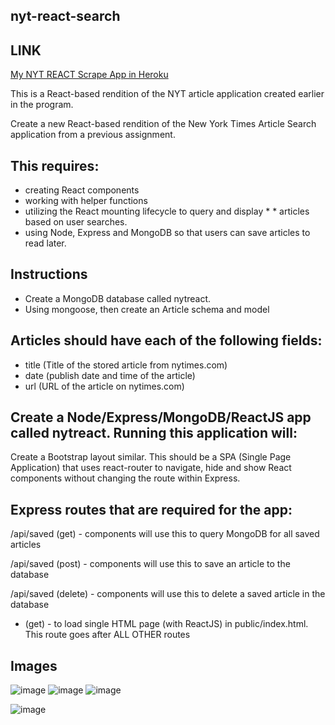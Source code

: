 ## nyt-react-search

## LINK 
[My NYT REACT Scrape App in Heroku ](https://thawing-beach-16302.herokuapp.com/)

This is a React-based rendition of the NYT article application created earlier in the program.

Create a new React-based rendition of the New York Times Article Search application from a previous assignment.

## This requires:

* creating React components
* working with helper functions
* utilizing the React mounting lifecycle to query and display * * articles based on user searches.
* using Node, Express and MongoDB so that users can save articles to read later.

## Instructions

* Create a MongoDB database called nytreact.
* Using mongoose, then create an Article schema and model
## Articles should have each of the following fields:

* title (Title of the stored article from nytimes.com)
* date (publish date and time of the article)
* url (URL of the article on nytimes.com)

## Create a Node/Express/MongoDB/ReactJS app called nytreact. Running this application will:

Create a Bootstrap layout similar.
This should be a SPA (Single Page Application) that uses react-router to navigate, hide and show React components without changing the route within Express.
## Express routes that are required for the app:

/api/saved (get) - components will use this to query MongoDB for all saved articles

/api/saved (post) - components will use this to save an article to the database

/api/saved (delete) - components will use this to delete a saved article in the database

* (get) - to load single HTML page (with ReactJS) in public/index.html. This route goes after ALL OTHER routes

## Images
![image](https://user-images.githubusercontent.com/26572619/39079189-a410feda-44ca-11e8-92f8-3d19a17031a3.png)
![image](https://user-images.githubusercontent.com/26572619/39079196-bd7185c0-44ca-11e8-89b4-a2e0e689e62c.png)
![image](https://user-images.githubusercontent.com/26572619/39079204-d6f5e630-44ca-11e8-9974-c17307ddd8ab.png)

![image](https://user-images.githubusercontent.com/26572619/39079200-c8b75a72-44ca-11e8-8814-79be033bb5d2.png)

